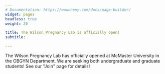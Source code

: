 ```yaml
---
# Documentation: https://wowchemy.com/docs/page-builder/
widget: pages
headless: true
weight: 20

title: The Wilson Pregnancy Lab is officially open!
subtitle:

---
```

The Wilson Pregnancy Lab has officially opened at McMaster University in the OBGYN Department. We are seeking both undergraduate and graduate students! See our "Join" page for details!


